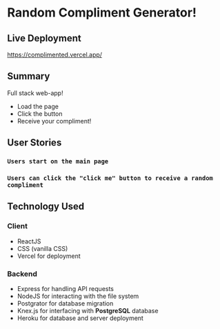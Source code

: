 # Random Compliment Generator!

## Live Deployment

https://complimented.vercel.app/

## Summary

Full stack web-app!

- Load the page
- Click the button
- Receive your compliment!

## User Stories

### `Users start on the main page`

### `Users can click the "click me" button to receive a random compliment`

## Technology Used

### Client

- ReactJS
- CSS (vanilla CSS)
- Vercel for deployment

### Backend

- Express for handling API requests
- NodeJS for interacting with the file system
- Postgrator for database migration
- Knex.js for interfacing with **PostgreSQL** database
- Heroku for database and server deployment
